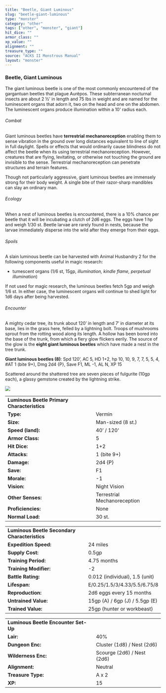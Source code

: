 ```yaml
---
title: "Beetle, Giant Luminous"
slug: "beetle-giant-luminous"
type: "monster"
category: "other"
tags: ["other", "monster", "giant"]
hit_dice: ""
armor_class: ""
xp_value: ""
alignment: ""
treasure_type: ""
source: "ACKS II Monstrous Manual"
layout: "monster"
---
```


### Beetle, Giant Luminous

The giant luminous beetle is one of the most commonly encountered of the gargantuan beetles that
plague Aurëpos. These subterranean nocturnal insects are about 2 ½' in length and 75 lbs in weight
and are named for the luminescent organs that adorn it, two on the head and one on the abdomen. The
luminescent organs produce illumination within a 10' radius each.

###### Combat

Giant luminous beetles have **terrestrial mechanoreception** enabling them to sense vibration in
the ground over long distances equivalent to line of sight in full daylight. Spells or effects that
would ordinarily cause blindness do not affect the beetle when its using terrestrial
mechanoreception. However, creatures that are flying, levitating, or otherwise not touching the
ground are invisible to the sense. Terrestrial mechanoreception can penetrate structures and terrain
features.

Though not particularly aggressive, giant luminous beetles are immensely strong for their body
weight. A single bite of their razor-sharp mandibles can slay an ordinary man.

###### Ecology

When a nest of luminous beetles is encountered, there is a 10% chance per beetle that it will be
incubating a clutch of 2d6 eggs. The eggs have 1 hp and weigh 1/30 st. Beetle larvae are rarely
found in nests, because the larvae immediately disperse into the wild after they emerge from their
eggs.

###### Spoils

A slain luminous beetle can be harvested with Animal Husbandry 2 for the following components
useful in magic research:

* tumescent organs (1/6 st, 15gp, *illumination, kindle flame, perpetual illumination*)

If not used for magic research, the luminous beetles fetch 5gp and weigh 1/6 st. In either case,
the luminescent organs will continue to shed light for 1d6 days after being harvested.

###### Encounter

A mighty cedar tree, its trunk about 120’ in length and 7’ in diameter at its base, lies in the
grass here, felled by a lightning bolt. Troops of mushrooms sprout from the rotting wood along its
length. A hollow has been bored into the base of the trunk, from which a fiery glow flickers eerily.
The source of the glow is the **eight giant luminous beetles** which have made a nest in the tree
trunk.

**Giant luminous beetles (8)**: Spd 120’, AC 5, HD 1+2, hp 10, 10, 9, 7, 7, 5, 5, 4, #AT 1 (bite
9+), Dmg 2d4 {P}, Save F1, ML -1, AL N, XP 15

Scattered around the shattered tree are seven pieces of fulgurite (10gp each), a glassy gemstone
created by the lightning strike.

![](data:image/png;base64...)

|  |  |
| --- | --- |
| **Luminous Beetle Primary Characteristics** | |
| **Type:** | Vermin |
| **Size:** | Man-sized (8 st.) |
| **Speed (land):** | 40’ / 120' |
| **Armor Class:** | 5 |
| **Hit Dice:** | 1+2 |
| **Attacks:** | 1 (bite 9+) |
| **Damage:** | 2d4 {P} |
| **Save:** | F1 |
| **Morale:** | -1 |
| **Vision:** | Night Vision |
| **Other Senses:** | Terrestrial Mechanoreception |
| **Proficiencies:** | None |
| **Normal Load:** | 30 st. |

|  |  |
| --- | --- |
| **Luminous Beetle Secondary Characteristics** | |
| **Expedition Speed:** | 24 miles |
| **Supply Cost:** | 0.5gp |
| **Training Period:** | 4.75 months |
| **Training Modifier:** | -2 |
| **Battle Rating:** | 0.012 (individual), 1.5 (unit) |
| **Lifespan:** | E/0.25/1.5/3/4.33/5.5/6.75/8 |
| **Reproduction:** | 2d6 eggs every 15 months |
| **Untrained Value:** | 15gp (A) / 6gp (J) / 5.5gp (E) |
| **Trained Value:** | 25gp (hunter or workbeast) |

|  |  |
| --- | --- |
| **Luminous Beetle Encounter Set-Up** | |
| **Lair:** | 40% |
| **Dungeon Enc:** | Cluster (1d8) / Nest (2d6) |
| **Wilderness Enc:** | Scourge (2d6) / Nest (2d6) |
| **Alignment:** | Neutral |
| **Treasure Type:** | A x 2 |
| **XP:** | 15 |
